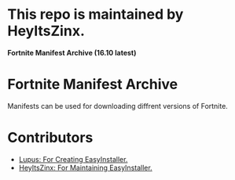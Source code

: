 # This repo is maintained by HeyItsZinx.
**Fortnite Manifest Archive (16.10 latest)**
# Fortnite Manifest Archive
Manifests can be used for downloading diffrent versions of Fortnite.

# Contributors
- [Lupus: For Creating EasyInstaller.](https://github.com/EZFNDEV)
- [HeyItsZinx: For Maintaining EasyInstaller.](https://github.com/heyitszinx-ongit)

